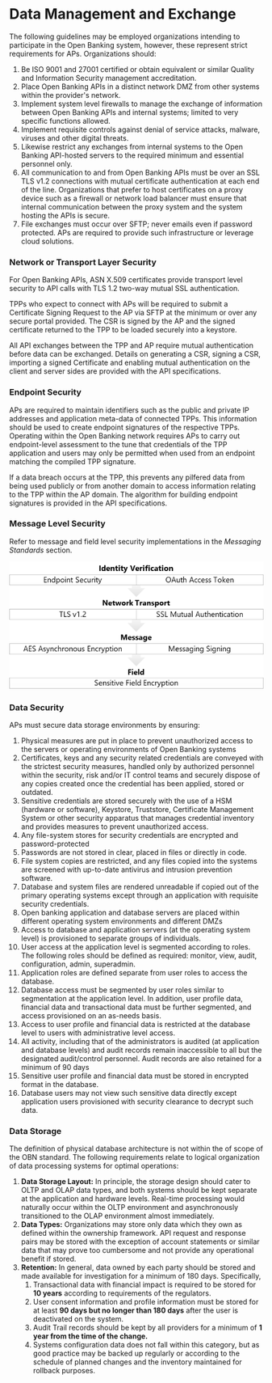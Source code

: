# Data Management and Exchange

The following guidelines may be employed organizations intending to participate in the Open Banking system, however, these represent strict requirements for APs. Organizations should:

1. Be ISO 9001 and 27001 certified or obtain equivalent or similar Quality and Information Security management accreditation.
2. Place Open Banking APIs in a distinct network DMZ from other systems within the provider's network.
3. Implement system level firewalls to manage the exchange of information between Open Banking APIs and internal systems; limited to very specific functions allowed.
4. Implement requisite controls against denial of service attacks, malware, viruses and other digital threats.
5. Likewise restrict any exchanges from internal systems to the Open Banking API-hosted servers to the required minimum and essential personnel only.
6. All communication to and from Open Banking APIs must be over an SSL TLS v1.2 connections with mutual certificate authentication at each end of the line. Organizations that prefer to host certificates on a proxy device such as a firewall or network load balancer must ensure that internal communication between the proxy system and the system hosting the APIs is secure.
7. File exchanges must occur over SFTP; never emails even if password protected. APs are required to provide such infrastructure or leverage cloud solutions.

### Network or Transport Layer Security <a href="datamanagementandexchange-networkortransportlayersecurity" id="datamanagementandexchange-networkortransportlayersecurity"></a>

For Open Banking APIs, ASN X.509 certificates provide transport level security to API calls with TLS 1.2 two-way mutual SSL authentication.

TPPs who expect to connect with APs will be required to submit a Certificate Signing Request to the AP via SFTP at the minimum or over any secure portal provided. The CSR is signed by the AP and the signed certificate returned to the TPP to be loaded securely into a keystore.

All API exchanges between the TPP and AP require mutual authentication before data can be exchanged. Details on generating a CSR, signing a CSR, importing a signed Certificate and enabling mutual authentication on the client and server sides are provided with the API specifications.

### Endpoint Security <a href="datamanagementandexchange-endpointsecurity" id="datamanagementandexchange-endpointsecurity"></a>

APs are required to maintain identifiers such as the public and private IP addresses and application meta-data of connected TPPs. This information should be used to create endpoint signatures of the respective TPPs. Operating within the Open Banking network requires APs to carry out endpoint-level assessment to the tune that credentials of the TPP application and users may only be permitted when used from an endpoint matching the compiled TPP signature.

If a data breach occurs at the TPP, this prevents any pilfered data from being used publicly or from another domain to access information relating to the TPP within the AP domain. The algorithm for building endpoint signatures is provided in the API specifications.

### Message Level Security <a href="datamanagementandexchange-messagelevelsecurity" id="datamanagementandexchange-messagelevelsecurity"></a>

Refer to message and field level security implementations in the _Messaging Standards_ section.

![Figure: Open Banking Data Exchange Security Architecture](<../../.gitbook/assets/image (2).png>)

### Data Security <a href="datamanagementandexchange-datasecurity" id="datamanagementandexchange-datasecurity"></a>

APs must secure data storage environments by ensuring:

1. Physical measures are put in place to prevent unauthorized access to the servers or operating environments of Open Banking systems
2. Certificates, keys and any security related credentials are conveyed with the strictest security measures, handled only by authorized personnel within the security, risk and/or IT control teams and securely dispose of any copies created once the credential has been applied, stored or outdated.
3. Sensitive credentials are stored securely with the use of a HSM (hardware or software), Keystore, Truststore, Certificate Management System or other security apparatus that manages credential inventory and provides measures to prevent unauthorized access.
4. Any file-system stores for security credentials are encrypted and password-protected
5. Passwords are not stored in clear, placed in files or directly in code.
6. File system copies are restricted, and any files copied into the systems are screened with up-to-date antivirus and intrusion prevention software.
7. Database and system files are rendered unreadable if copied out of the primary operating systems except through an application with requisite security credentials.
8. Open banking application and database servers are placed within different operating system environments and different DMZs
9. Access to database and application servers (at the operating system level) is provisioned to separate groups of individuals.
10. User access at the application level is segmented according to roles. The following roles should be defined as required: monitor, view, audit, configuration, admin, superadmin.
11. Application roles are defined separate from user roles to access the database.
12. Database access must be segmented by user roles similar to segmentation at the application level. In addition, user profile data, financial data and transactional data must be further segmented, and access provisioned on an as-needs basis.
13. Access to user profile and financial data is restricted at the database level to users with administrative level access.
14. All activity, including that of the administrators is audited (at application and database levels) and audit records remain inaccessible to all but the designated audit/control personnel. Audit records are also retained for a minimum of 90 days
15. Sensitive user profile and financial data must be stored in encrypted format in the database.
16. Database users may not view such sensitive data directly except application users provisioned with security clearance to decrypt such data.

### Data Storage <a href="datamanagementandexchange-datastorage" id="datamanagementandexchange-datastorage"></a>

The definition of physical database architecture is not within the of scope of the OBN standard. The following requirements relate to logical organization of data processing systems for optimal operations:

1. **Data Storage Layout:** In principle, the storage design should cater to OLTP and OLAP data types, and both systems should be kept separate at the application and hardware levels. Real-time processing would naturally occur within the OLTP environment and asynchronously transitioned to the OLAP environment almost immediately.
2. **Data Types:** Organizations may store only data which they own as defined within the ownership framework. API request and response pairs may be stored with the exception of account statements or similar data that may prove too cumbersome and not provide any operational benefit if stored.
3. **Retention:** In general, data owned by each party should be stored and made available for investigation for a minimum of 180 days. Specifically,
   1. Transactional data with financial impact is required to be stored for **10 years** according to requirements of the regulators.
   2. User consent information and profile information must be stored for at least **90 days but no longer than 180 days** after the user is deactivated on the system.
   3. Audit Trail records should be kept by all providers for a minimum of **1 year from the time of the change.**
   4. Systems configuration data does not fall within this category, but as good practice may be backed up regularly or according to the schedule of planned changes and the inventory maintained for rollback purposes.
